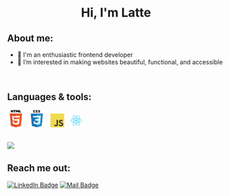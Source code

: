 <p>
  <h1 align="center"><b>Hi, I'm Latte</b></h1>
</p> 
<!-- <p align="center">
  <a href="">
    <img src="https://img.shields.io/badge/Portfolio%20Frontend-965E30?style=flat alt="Portfolio1" />
  </a>&nbsp;
  <a href="https://sweeetlatte.github.io/Portfolio-UX">
    <img src="https://img.shields.io/badge/Portfolio%20UX-965E30?style=flat alt="Portfolio2" />
  </a>&nbsp;
</p> -->

## About me:
- 🧸 I'm an enthusiastic frontend developer
- 🍰 I’m interested in making websites beautiful, functional, and accessible

<br/>

## Languages & tools:

<img src="https://raw.githubusercontent.com/github/explore/80688e429a7d4ef2fca1e82350fe8e3517d3494d/topics/html/html.png" alt="html5" width="40" height="40"/>&nbsp;
<img src="https://raw.githubusercontent.com/github/explore/80688e429a7d4ef2fca1e82350fe8e3517d3494d/topics/css/css.png" alt="css3" width="40" height="40"/>&nbsp;&nbsp;
<img src="https://raw.githubusercontent.com/github/explore/80688e429a7d4ef2fca1e82350fe8e3517d3494d/topics/javascript/javascript.png" alt="js" width="32" height="32"/>&nbsp;&nbsp;
<img src="https://raw.githubusercontent.com/github/explore/80688e429a7d4ef2fca1e82350fe8e3517d3494d/topics/react/react.png" alt="reactjs" width="32" height="32"/>&nbsp;&nbsp;

<br/>
<img src="https://github-readme-stats.vercel.app/api/top-langs/?username=sweeetlatte&langs_count=8&hide_border=true&text_color=FFFFFF&title_color=FFFFFF&icon_color=000000&bg_color=B08556&border_radius=27&layout=compact" />

<br/>

## Reach me out:
[![LinkedIn Badge](https://img.shields.io/badge/Linh%20Thùy-0A66C2?style=flat&logo=LinkedIn)](https://www.linkedin.com/in/linh-th%C3%B9y-7582a41a5/)
[![Mail Badge](https://img.shields.io/badge/-Linh%20Thùy-c0392b?style=flat&logo=gmail&logoColor=white)](mailto:thuylinh271055@gmail.com)
